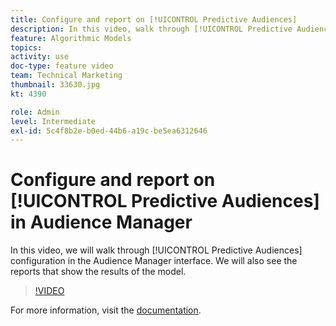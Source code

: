 ```yaml
---
title: Configure and report on [!UICONTROL Predictive Audiences]
description: In this video, walk through [!UICONTROL Predictive Audiences] configuration in the Audience Manager interface. See the reports that show the results of the model.
feature: Algorithmic Models
topics: 
activity: use
doc-type: feature video
team: Technical Marketing
thumbnail: 33630.jpg
kt: 4390

role: Admin
level: Intermediate
exl-id: 5c4f8b2e-b0ed-44b6-a19c-be5ea6312646
---
```

# Configure and report on [!UICONTROL Predictive Audiences] in Audience Manager

In this video, we will walk through [!UICONTROL Predictive Audiences] configuration in the Audience Manager interface. We will also see the reports that show the results of the model.

>[!VIDEO](https://video.tv.adobe.com/v/33630/?quality=12)

For more information, visit the [documentation](https://experienceleague.adobe.com/docs/audience-manager/user-guide/features/algorithmic-models/predictive-audiences/predictive-audiences.html).
